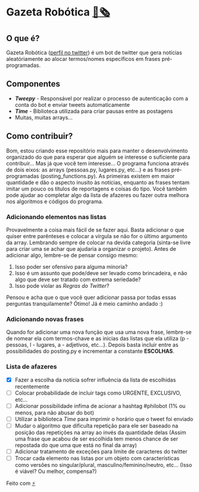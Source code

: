 # Gazeta Robótica [:robot:](emoji_rosto_robo)[:newspaper_roll:](emoji_jornal_enrolado)

## O que é?
 Gazeta Robótica ([perfil no twitter](https://twitter.com/GazetaRobotica)) é um bot de twitter que gera notícias aleatóriamente ao alocar termos/nomes específicos em frases pré-programadas.

## Componentes
- ***Tweepy*** - Responsável por realizar o processo de autenticação com a conta do bot e enviar tweets automaticamente
- ***Time*** - Biblioteca utilizada para criar pausas entre as postagens
- Muitas, muitas arrays...

## Como contribuir?

 Bom, estou criando esse repositório mais para manter o desenvolvimento organizado do que para esperar que alguém se interesse o suficiente para contribuir... Mas já que você tem interesse...
 O programa funciona através de dois eixos: as arrays (pessoas.py, lugares.py, etc...) e as frases pré-programadas (posting_functions.py). As primeiras existem em maior quantidade e dão o aspecto inusito às notícias, enquanto as frases tentam imitar um pouco os títulos de reportagens e coisas do tipo. Você também pode ajudar ao completar algo da lista de afazeres ou fazer outra melhora nos algoritmos e códigos do programa.

 ### Adicionando elementos nas listas
  Provavelmente a coisa mais fácil de se fazer aqui. Basta adicionar o que quiser entre parênteses e colocar a vírgula se não for o último argumento da array. Lembrando sempre de colocar na devida categoria (sinta-se livre para criar uma se achar que ajudaria a organizar o projeto). Antes de adicionar algo, lembre-se de pensar consigo mesmo:
   1. Isso poder ser ofensivo para alguma minoria?
   2. Isso é um assunto que pode/deve ser levado como brincadeira, e não algo que deve ser tratado com extrema seriedade?
   3. Isso pode violar as *Regras do Twitter*?

  Pensou e acha que o que você quer adicionar passa por todas essas perguntas tranquilamente? Ótimo! Já é meio caminho andado :)

### Adicionando novas frases
  Quando for adicionar uma nova função que usa uma nova frase, lembre-se de nomear ela com termos-chave e as inicias das listas que ela utiliza (p - pessoas, l - lugares, a - adjetivos, etc...). Depois basta incluir entre as possibilidades do posting.py e incrementar a constante **ESCOLHAS**.

### Lista de afazeres
- [x] Fazer a escolha da notícia sofrer influência da lista de escolhidas recentemente
- [ ] Colocar probabilidade de incluir tags como URGENTE, EXCLUSIVO, etc...
- [ ]  Adicionar possibilidade infíma de acionar a hashtag #philobot (1% ou menos, para não abusar do bot)
- [ ] Utilizar a biblioteca *Time* para imprimir o horário que o tweet foi enviado
- [ ] Mudar o algoritmo que dificulta repetição para ele ser baseado na posição das repetições na array ao invés da quantidade delas (Assim uma frase que acabou de ser escolhida tem menos chance de ser repostada do que uma que está no final da array)
- [ ] Adicionar tratamento de exceções para limite de caracteres do twitter
- [ ] Trocar cada elemento nas listas por um objeto com características como versões no singular/plural, masculino/feminino/neutro, etc... (Isso é viável? Ou melhor, compensa?)

Feito com [:zap:](emoji_raio_elétrico)